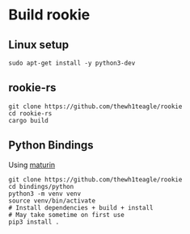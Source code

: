 # Build rookie

## Linux setup

```console
sudo apt-get install -y python3-dev
```

## rookie-rs

```console
git clone https://github.com/thewh1teagle/rookie
cd rookie-rs
cargo build
```

## Python Bindings

Using [maturin](https://pyo3.rs/v0.21.2/#usage)

```console
git clone https://github.com/thewh1teagle/rookie
cd bindings/python
python3 -m venv venv
source venv/bin/activate
# Install dependencies + build + install
# May take sometime on first use
pip3 install . 
```